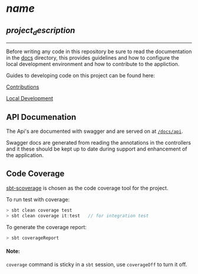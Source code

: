 # $name$

## $project_description$

***

Before writing any code in this repository be sure to read the documentation in the [docs](./doc) directory, this provides guidelines and how to configure the local development environment and how to contribute to the appliction.

Guides to developing code on this project can be found here:

[Contributions](./doc/contribution.md)

[Local Development](./doc/localDevelopment.md)

## API Documenation

The Api's are documented with swagger and are served on at [`/docs/api`](htpp://localhost:9000/docs/api/).

Swagger docs are generated from reading the annotations in the controllers and it these should be kept up to date during support and enhancement of the application.

## Code Coverage

[sbt-scoverage](https://github.com/scoverage/sbt-scoverage) is chosen as the code coverage tool for the project.

To run test with coverage:
```scala
> sbt clean coverage test
> sbt clean coverage it:test   // for integration test
```

To generate the coverage report:
```scala
> sbt coverageReport
```

#### Note:

`coverage` command is sticky in a `sbt` session, use `coverageOff` to turn it off.
